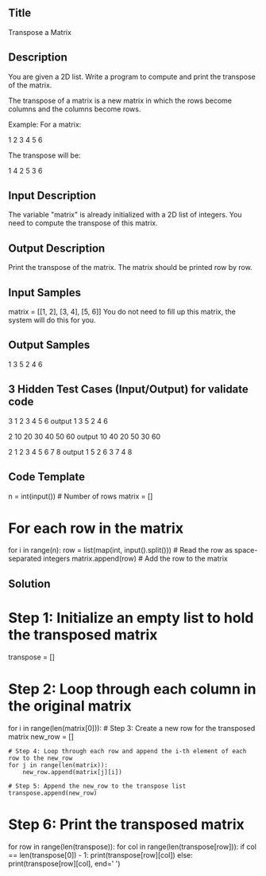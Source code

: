 ## Title
Transpose a Matrix

## Description
You are given a 2D list. Write a program to compute and print the transpose of the matrix.

The transpose of a matrix is a new matrix in which the rows become columns and the columns become rows.

Example:
For a matrix:

1 2 3
4 5 6

The transpose will be:

1 4
2 5
3 6

## Input Description
The variable "matrix" is already initialized with a 2D list of integers.
You need to compute the transpose of this matrix.

## Output Description
Print the transpose of the matrix. The matrix should be printed row by row.


## Input Samples
matrix = [[1, 2], [3, 4], [5, 6]]
You do not need to fill up this matrix, the system will do this for you.

## Output Samples
1 3 5
2 4 6

## 3 Hidden Test Cases (Input/Output) for validate code
3
1 2
3 4
5 6
output
1 3 5
2 4 6

2
10 20 30
40 50 60
output
10 40
20 50
30 60

2
1 2 3 4
5 6 7 8
output
1 5
2 6
3 7
4 8


## Code Template
n = int(input())  # Number of rows
matrix = []

# For each row in the matrix
for i in range(n):
    row = list(map(int, input().split()))  # Read the row as space-separated integers
    matrix.append(row)  # Add the row to the matrix


## Solution

# Step 1: Initialize an empty list to hold the transposed matrix
transpose = []

# Step 2: Loop through each column in the original matrix
for i in range(len(matrix[0])):
    # Step 3: Create a new row for the transposed matrix
    new_row = []
    
    # Step 4: Loop through each row and append the i-th element of each row to the new_row
    for j in range(len(matrix)):
        new_row.append(matrix[j][i])
    
    # Step 5: Append the new_row to the transpose list
    transpose.append(new_row)

# Step 6: Print the transposed matrix
for row in range(len(transpose)):
    for col in range(len(transpose[row])):
        if col == len(transpose[0]) - 1:
            print(transpose[row][col])
        else:
            print(transpose[row][col], end=' ')




